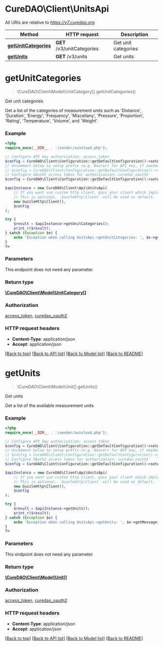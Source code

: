 # CureDAO\Client\UnitsApi

All URIs are relative to *https://v7.curedao.org*

Method | HTTP request | Description
------------- | ------------- | -------------
[**getUnitCategories**](UnitsApi.md#getUnitCategories) | **GET** /v3/unitCategories | Get unit categories
[**getUnits**](UnitsApi.md#getUnits) | **GET** /v3/units | Get units
# **getUnitCategories**
> \CureDAO\Client\Model\UnitCategory[] getUnitCategories()

Get unit categories

Get a list of the categories of measurement units such as 'Distance', 'Duration', 'Energy', 'Frequency', 'Miscellany', 'Pressure', 'Proportion', 'Rating', 'Temperature', 'Volume', and 'Weight'.

### Example
```php
<?php
require_once(__DIR__ . '/vendor/autoload.php');

// Configure API key authorization: access_token
$config = CureDAO\Client\Configuration::getDefaultConfiguration()->setApiKey('access_token', 'YOUR_API_KEY');
// Uncomment below to setup prefix (e.g. Bearer) for API key, if needed
// $config = CureDAO\Client\Configuration::getDefaultConfiguration()->setApiKeyPrefix('access_token', 'Bearer');
// Configure OAuth2 access token for authorization: curedao_oauth2
$config = CureDAO\Client\Configuration::getDefaultConfiguration()->setAccessToken('YOUR_ACCESS_TOKEN');

$apiInstance = new CureDAO\Client\Api\UnitsApi(
    // If you want use custom http client, pass your client which implements `GuzzleHttp\ClientInterface`.
    // This is optional, `GuzzleHttp\Client` will be used as default.
    new GuzzleHttp\Client(),
    $config
);

try {
    $result = $apiInstance->getUnitCategories();
    print_r($result);
} catch (Exception $e) {
    echo 'Exception when calling UnitsApi->getUnitCategories: ', $e->getMessage(), PHP_EOL;
}
?>
```

### Parameters
This endpoint does not need any parameter.

### Return type

[**\CureDAO\Client\Model\UnitCategory[]**](../Model/UnitCategory.md)

### Authorization

[access_token](../../README.md#access_token), [curedao_oauth2](../../README.md#curedao_oauth2)

### HTTP request headers

 - **Content-Type**: application/json
 - **Accept**: application/json

[[Back to top]](#) [[Back to API list]](../../README.md#documentation-for-api-endpoints) [[Back to Model list]](../../README.md#documentation-for-models) [[Back to README]](../../README.md)

# **getUnits**
> \CureDAO\Client\Model\Unit[] getUnits()

Get units

Get a list of the available measurement units

### Example
```php
<?php
require_once(__DIR__ . '/vendor/autoload.php');

// Configure API key authorization: access_token
$config = CureDAO\Client\Configuration::getDefaultConfiguration()->setApiKey('access_token', 'YOUR_API_KEY');
// Uncomment below to setup prefix (e.g. Bearer) for API key, if needed
// $config = CureDAO\Client\Configuration::getDefaultConfiguration()->setApiKeyPrefix('access_token', 'Bearer');
// Configure OAuth2 access token for authorization: curedao_oauth2
$config = CureDAO\Client\Configuration::getDefaultConfiguration()->setAccessToken('YOUR_ACCESS_TOKEN');

$apiInstance = new CureDAO\Client\Api\UnitsApi(
    // If you want use custom http client, pass your client which implements `GuzzleHttp\ClientInterface`.
    // This is optional, `GuzzleHttp\Client` will be used as default.
    new GuzzleHttp\Client(),
    $config
);

try {
    $result = $apiInstance->getUnits();
    print_r($result);
} catch (Exception $e) {
    echo 'Exception when calling UnitsApi->getUnits: ', $e->getMessage(), PHP_EOL;
}
?>
```

### Parameters
This endpoint does not need any parameter.

### Return type

[**\CureDAO\Client\Model\Unit[]**](../Model/Unit.md)

### Authorization

[access_token](../../README.md#access_token), [curedao_oauth2](../../README.md#curedao_oauth2)

### HTTP request headers

 - **Content-Type**: application/json
 - **Accept**: application/json

[[Back to top]](#) [[Back to API list]](../../README.md#documentation-for-api-endpoints) [[Back to Model list]](../../README.md#documentation-for-models) [[Back to README]](../../README.md)

